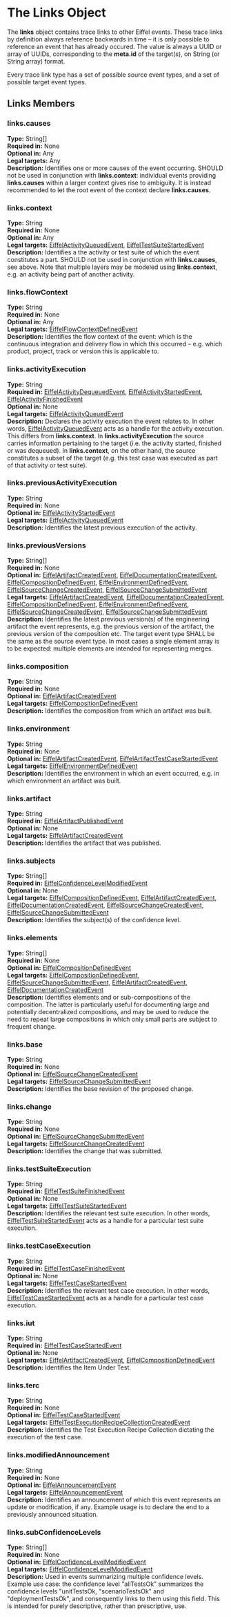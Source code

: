 # The Links Object
The __links__ object contains trace links to other Eiffel events. These trace links by definition always reference backwards in time – it is only possible to reference an event that has already occured. The value is always a UUID or array of UUIDs, corresponding to the __meta.id__ of the target(s), on String (or String array) format.

Every trace link type has a set of possible source event types, and a set of possible target event types.

## Links Members
### links.causes
__Type:__ String[]  
__Required in:__ None  
__Optional in:__ Any  
__Legal targets:__ Any  
__Description:__ Identifies one or more causes of the event occurring. SHOULD not be used in conjunction with __links.context__: individual events providing __links.causes__ within a larger context gives rise to ambiguity. It is instead recommended to let the root event of the context declare __links.causes__.  

### links.context
__Type:__ String  
__Required in:__ None  
__Optional in:__ Any  
__Legal targets:__ [EiffelActivityQueuedEvent](../eiffel-vocabulary/EiffelActivityQueuedEvent.md), 
[EiffelTestSuiteStartedEvent](../eiffel-vocabulary/EiffelTestSuiteStartedEvent.md)  
__Description:__ Identifies a the activity or test suite of which the event constitutes a part. SHOULD not be used in conjunction with __links.causes__, see above. Note that multiple layers may be modeled using __links.context__, e.g. an activity being part of another activity.

### links.flowContext
__Type:__ String  
__Required in:__ None  
__Optional in:__ Any  
__Legal targets:__ [EiffelFlowContextDefinedEvent](../eiffel-vocabulary/EiffelFlowContextDefinedEvent.md)  
__Description:__ Identifies the flow context of the event: which is the continuous integration and delivery flow in which this occurred – e.g. which product, project, track or version this is applicable to.

### links.activityExecution
__Type:__ String  
__Required in:__ [EiffelActivityDequeuedEvent](../eiffel-vocabulary/EiffelActivityDequeuedEvent), 
[EiffelActivityStartedEvent](../eiffel-vocabulary/EiffelActivityStartedEvent), 
[EiffelActivityFinishedEvent](../eiffel-vocabulary/EiffelActivityFinishedEvent)  
__Optional in:__ None  
__Legal targets:__ [EiffelActivityQueuedEvent](../eiffel-vocabulary/EiffelActivityQueuedEvent.md)  
__Description:__ Declares the activity execution the event relates to. In other words, [EiffelActivityQueuedEvent](../eiffel-vocabulary/EiffelActivityQueuedEvent.md) acts as a handle for the activity execution. This differs from __links.context__. In __links.activityExecution__ the source carries information pertaining to the target (i.e. the activity started, finished or was dequeued). In __links.context__, on the other hand, the source constitutes a subset of the target (e.g. this test case was executed as part of that activity or test suite).

### links.previousActivityExecution
__Type:__ String  
__Required in:__ None  
__Optional in:__ [EiffelActivityStartedEvent](../eiffel-vocabulary/EiffelActivityStartedEvent.md)  
__Legal targets:__ [EiffelActivityQueuedEvent](../eiffel-vocabulary/EiffelActivityQueuedEvent.md)  
__Description:__ Identifies the latest previous execution of the activity.

### links.previousVersions
__Type:__ String[]  
__Required in:__ None  
__Optional in:__ [EiffelArtifactCreatedEvent](../eiffel-vocabulary/EiffelArtifactCreatedEvent.md), 
[EiffelDocumentationCreatedEvent](../eiffel-vocabulary/EiffelDocumentationCreatedEvent.md), 
[EiffelCompositionDefinedEvent](../eiffel-vocabulary/EiffelCompositionDefinedEvent.md), 
[EiffelEnvironmentDefinedEvent](../eiffel-vocabulary/EiffelEnvironmentDefinedEvent.md), 
[EiffelSourceChangeCreatedEvent](../eiffel-vocabulary/EiffelSourceChangeCreatedEvent.md), 
[EiffelSourceChangeSubmittedEvent](../eiffel-vocabulary/EiffelSourceChangeSubmittedEvent.md)  
__Legal targets:__ [EiffelArtifactCreatedEvent](../eiffel-vocabulary/EiffelArtifactCreatedEvent.md), 
[EiffelDocumentationCreatedEvent](../eiffel-vocabulary/EiffelDocumentationCreatedEvent.md), 
[EiffelCompositionDefinedEvent](../eiffel-vocabulary/EiffelCompositionDefinedEvent.md), 
[EiffelEnvironmentDefinedEvent](../eiffel-vocabulary/EiffelEnvironmentDefinedEvent.md), 
[EiffelSourceChangeCreatedEvent](../eiffel-vocabulary/EiffelSourceChangeCreatedEvent.md), 
[EiffelSourceChangeSubmittedEvent](../eiffel-vocabulary/EiffelSourceChangeSubmittedEvent.md)  
__Description:__ Identifies the latest previous version(s) of the engineering artifact the event represents, e.g. the previous version of the artifact, the previous version of the composition etc. The target event type SHALL be the same as the source event type. In most cases a single element array is to be expected: multiple elements are intended for representing merges.

### links.composition
__Type:__ String  
__Required in:__ None  
__Optional in:__ [EiffelArtifactCreatedEvent](../eiffel-vocabulary/EiffelArtifactCreatedEvent.md)  
__Legal targets:__ [EiffelCompositionDefinedEvent](../eiffel-vocabulary/EiffelCompositionDefinedEvent.md)  
__Description:__ Identifies the composition from which an artifact was built.

### links.environment
__Type:__ String  
__Required in:__ None  
__Optional in:__ [EiffelArtifactCreatedEvent](../eiffel-vocabulary/EiffelArtifactCreatedEvent.md), 
[EiffelArtifactTestCaseStartedEvent](../eiffel-vocabulary/EiffelArtifactTestCaseStartedEvent.md)  
__Legal targets:__ [EiffelEnvironmentDefinedEvent](../eiffel-vocabulary/EiffelEnvironmentDefinedEvent.md)  
__Description:__ Identifies the environment in which an event occurred, e.g. in which environment an artifact was built.

### links.artifact
__Type:__ String  
__Required in:__ [EiffelArtifactPublishedEvent](../eiffel-vocabulary/EiffelArtifactPublishedEvent.md)  
__Optional in:__ None  
__Legal targets:__ [EiffelArtifactCreatedEvent](../eiffel-vocabulary/EiffelArtifactCreatedEvent.md)  
__Description:__ Identifies the artifact that was published.

### links.subjects
__Type:__ String[]  
__Required in:__ [EiffelConfidenceLevelModifiedEvent](../eiffel-vocabulary/EiffelConfidenceLevelModifiedEvent.md)  
__Optional in:__ None  
__Legal targets:__ [EiffelCompositionDefinedEvent](../eiffel-vocabulary/EiffelCompositionDefinedEvent.md),
[EiffelArtifactCreatedEvent](../eiffel-vocabulary/EiffelArtifactCreatedEvent.md),
[EiffelDocumentationCreatedEvent](../eiffel-vocabulary/EiffelDocumentationCreatedEvent.md),
[EiffelSourceChangeCreatedEvent](../eiffel-vocabulary/EiffelSourceChangeCreatedEvent.md),
[EiffelSourceChangeSubmittedEvent](../eiffel-vocabulary/EiffelSourceChangeSubmittedEvent.md)  
__Description:__ Identifies the subject(s) of the confidence level.

### links.elements
__Type:__ String[]  
__Required in:__ None  
__Optional in:__ [EiffelCompositionDefinedEvent](../eiffel-vocabulary/EiffelCompositionDefinedEvent.md)  
__Legal targets:__ [EiffelCompositionDefinedEvent](../eiffel-vocabulary/EiffelCompositionDefinedEvent.md),
[EiffelSourceChangeSubmittedEvent](../eiffel-vocabulary/EiffelSourceChangeSubmittedEvent.md),
[EiffelArtifactCreatedEvent](../eiffel-vocabulary/EiffelArtifactCreatedEvent.md),
[EiffelDocumentationCreatedEvent](../eiffel-vocabulary/EiffelDocumentationCreatedEvent.md)  
__Description:__ Identifies elements and or sub-compositions of the composition. The latter is particularly useful for documenting large and potentially decentralized compositions, and may be used to reduce the need to repeat large compositions in which only small parts are subject to frequent change.

### links.base
__Type:__ String  
__Required in:__ None  
__Optional in:__ [EiffelSourceChangeCreatedEvent](../eiffel-vocabulary/EiffelSourceChangeCreatedEvent.md)  
__Legal targets:__ [EiffelSourceChangeSubmittedEvent](../eiffel-vocabulary/EiffelSourceChangeSubmittedEvent.md)  
__Description:__ Identifies the base revision of the proposed change.

### links.change
__Type:__ String  
__Required in:__ None  
__Optional in:__ [EiffelSourceChangeSubmittedEvent](../eiffel-vocabulary/EiffelSourceChangeSubmittedEvent.md)  
__Legal targets:__ [EiffelSourceChangeCreatedEvent](../eiffel-vocabulary/EiffelSourceChangeCreatedEvent.md)  
__Description:__ Identifies the change that was submitted.

### links.testSuiteExecution
__Type:__ String  
__Required in:__ [EiffelTestSuiteFinishedEvent](../eiffel-vocabulary/EiffelTestSuiteFinishedEvent.md)  
__Optional in:__ None  
__Legal targets:__ [EiffelTestSuiteStartedEvent](../eiffel-vocabulary/EiffelTestSuiteStartedEvent.md)  
__Description:__ Identifies the relevant test suite execution. In other words, [EiffelTestSuiteStartedEvent](../eiffel-vocabulary/EiffelTestSuiteStartedEvent.md) acts as a handle for a particular test suite execution.

### links.testCaseExecution
__Type:__ String  
__Required in:__ [EiffelTestCaseFinishedEvent](../eiffel-vocabulary/EiffelTestCaseFinishedEvent.md)  
__Optional in:__ None  
__Legal targets:__ [EiffelTestCaseStartedEvent](../eiffel-vocabulary/EiffelTestCaseStartedEvent.md)  
__Description:__ Identifies the relevant test case execution. In other words, [EiffelTestCaseStartedEvent](../eiffel-vocabulary/EiffelTestCaseStartedEvent.md) acts as a handle for a particular test case execution.

### links.iut
__Type:__ String  
__Required in:__ [EiffelTestCaseStartedEvent](../eiffel-vocabulary/EiffelTestCaseStartedEvent.md)  
__Optional in:__ None  
__Legal targets:__ [EiffelArtifactCreatedEvent](../eiffel-vocabulary/EiffelArtifactCreatedEvent.md),
[EiffelCompositionDefinedEvent](../eiffel-vocabulary/EiffelCompositionDefinedEvent.md)  
__Description:__ Identifies the Item Under Test.

### links.terc
__Type:__ String  
__Required in:__ None  
__Optional in:__ [EiffelTestCaseStartedEvent](../eiffel-vocabulary/EiffelTestCaseStartedEvent.md)  
__Legal targets:__ [EiffelTestExecutionRecipeCollectionCreatedEvent](../eiffel-vocabulary/EiffelTestExecutionRecipeCollectionCreatedEvent.md)  
__Description:__ Identifies the Test Execution Recipe Collection dictating the execution of the test case.

### links.modifiedAnnouncement
__Type:__ String  
__Required in:__ None  
__Optional in:__ [EiffelAnnouncementEvent](../eiffel-vocabulary/EiffelAnnouncementEvent.md)  
__Legal targets:__ [EiffelAnnouncementEvent](../eiffel-vocabulary/EiffelAnnouncementEvent.md)  
__Description:__ Identifies an announcement of which this event represents an update or modification, if any. Example usage is to declare the end to a previously announced situation.

### links.subConfidenceLevels
__Type:__ String[]  
__Required in:__ None  
__Optional in:__ [EiffelConfidenceLevelModifiedEvent](../eiffel-vocabulary/EiffelConfidenceLevelModifiedEvent.md)  
__Legal targets:__ [EiffelConfidenceLevelModifiedEvent](../eiffel-vocabulary/EiffelConfidenceLevelModifiedEvent.md)  
__Description:__ Used in events summarizing multiple confidence levels. Example use case: the confidence level "allTestsOk" summarizes the confidence levels "unitTestsOk, "scenarioTestsOk" and "deploymentTestsOk", and consequently links to them using this field. This is intended for purely descriptive, rather than prescriptive, use.

